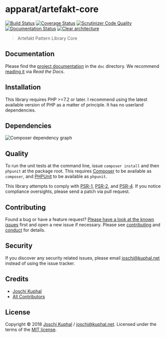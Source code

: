 # apparat/artefakt-core

[![Build Status][travis-image]][travis-url] [![Coverage Status][coveralls-image]][coveralls-url] [![Scrutinizer Code Quality][scrutinizer-image]][scrutinizer-url]  [![Documentation Status][readthedocs-image]][readthedocs-url] [![Clear architecture][clear-architecture-image]][clear-architecture-url]

> Artefakt Pattern Library Core

## Documentation

Please find the [project documentation](doc/index.md) in the `doc` directory. We recommend [reading it](http://apparat-artefakt-core.readthedocs.io/) via *Read the Docs*.

## Installation

This library requires PHP >=7.2 or later. I recommend using the latest available version of PHP as a matter of principle. It has no userland dependencies.

## Dependencies

![Composer dependency graph](https://rawgit.com/apparat/artefakt-core/master/doc/dependencies.svg)

## Quality

To run the unit tests at the command line, issue `composer install` and then `phpunit` at the package root. This requires [Composer](http://getcomposer.org/) to be available as `composer`, and [PHPUnit](http://phpunit.de/manual/) to be available as `phpunit`.

This library attempts to comply with [PSR-1][], [PSR-2][], and [PSR-4][]. If you notice compliance oversights, please send a patch via pull request.

## Contributing

Found a bug or have a feature request? [Please have a look at the known issues](https://github.com/apparat/artefakt-core/issues) first and open a new issue if necessary. Please see [contributing](CONTRIBUTING.md) and [conduct](CONDUCT.md) for details.

## Security

If you discover any security related issues, please email joschi@kuphal.net instead of using the issue tracker.

## Credits

- [Joschi Kuphal][author-url]
- [All Contributors](../../contributors)

## License

Copyright © 2018 [Joschi Kuphal][author-url] / joschi@kuphal.net. Licensed under the terms of the [MIT license](LICENSE).


[travis-image]: https://secure.travis-ci.org/apparat/artefakt-core.svg
[travis-url]: https://travis-ci.org/apparat/artefakt-core
[coveralls-image]: https://coveralls.io/repos/apparat/artefakt-core/badge.svg?branch=master&service=github
[coveralls-url]: https://coveralls.io/github/apparat/artefakt-core?branch=master
[scrutinizer-image]: https://scrutinizer-ci.com/g/apparat/artefakt-core/badges/quality-score.png?b=master
[scrutinizer-url]: https://scrutinizer-ci.com/g/apparat/artefakt-core/?branch=master
[readthedocs-image]: https://readthedocs.org/projects/apparat-artefakt-core/badge/?version=latest
[readthedocs-url]: http://apparat-artefakt-core.readthedocs.io/en/latest/?badge=latest
[clear-architecture-image]: https://img.shields.io/badge/Clear%20Architecture-%E2%9C%94-brightgreen.svg
[clear-architecture-url]: https://github.com/jkphl/clear-architecture
[author-url]: https://jkphl.is
[PSR-1]: https://github.com/php-fig/fig-standards/blob/master/accepted/PSR-1-basic-coding-standard.md
[PSR-2]: https://github.com/php-fig/fig-standards/blob/master/accepted/PSR-2-coding-style-guide.md
[PSR-4]: https://github.com/php-fig/fig-standards/blob/master/accepted/PSR-4-autoloader.md
